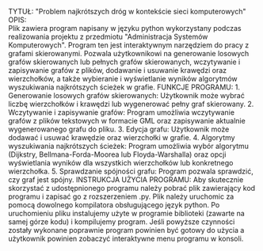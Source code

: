 TYTUŁ: 
        "Problem najkrótszych dróg w kontekście sieci komputerowych"
OPIS:   
        Plik zawiera program napisany w języku python wykorzystany podczas realizowania projektu z przedmiotu "Administracja Systemów Komputerowych". Program ten jest interaktywnym narzędziem do pracy z grafami skierowanymi. 
        Pozwala użytkownikowi na generowanie losowych grafów skierowanych lub pełnych grafów skierowanych, wczytywanie i zapisywanie grafów z plików, dodawanie i usuwanie krawędzi oraz wierzchołków, 
        a także wybieranie i wyświetlanie wyników algorytmów wyszukiwania najkrótszych ścieżek w grafie.
FUNKCJE PROGRAMU: 
        1. Generowanie losowych grafów skierowanych: Użytkownik może wybrać liczbę wierzchołków i krawędzi lub wygenerować pełny graf skierowany.
        2. Wczytywanie i zapisywanie grafów: Program umożliwia wczytywanie grafów z plików tekstowych w formacie GML oraz zapisywanie aktualnie wygenerowanego grafu do pliku.
        3. Edycja grafu: Użytkownik może dodawać i usuwać krawędzie oraz wierzchołki w grafie.
        4. Algorytmy wyszukiwania najkrótszych ścieżek: Program umożliwia wybór algorytmu (Dijkstry, Bellmana-Forda-Moorea lub Floyda-Warshalla) oraz opcji wyświetlania wyników dla wszystkich wierzchołków lub konkretnego wierzchołka.
        5. Sprawdzanie spójności grafu: Program pozwala sprawdzić, czy graf jest spójny.
INSTRUKCJA UŻYCIA PROGRAMU:
        Aby skutecznie skorzystać z udostępnionego programu należy pobrać plik zawierający kod programu i zapisać go z rozszerzeniem .py. Plik należy uruchomic za pomocą dowolnego kompilatora obsługującego język python. Po uruchomieniu 
        pliku instalujemy użyte w programie biblioteki (zawarte na samej górze kodu) i kompilujemy program. Jeśli powyższe czynności zostały wykonane poprawnie program powinien być gotowy do użycia a użytkownik powinien zobaczyć 
        interaktywne menu programu w konsoli.
